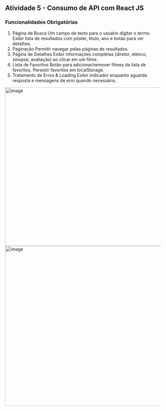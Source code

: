 ## Atividade 5 - Consumo de API com React JS

### Funcionalidades Obrigatórias

1. Página de Busca
Um campo de texto para o usuário digitar o termo.
Exibir lista de resultados com pôster, título, ano e botão para ver detalhes.
2. Paginação
Permitir navegar pelas páginas de resultados.
3. Página de Detalhes
Exibir informações completas (diretor, elenco, sinopse, avaliação) ao clicar em um filme.
4. Lista de Favoritos
Botão para adicionar/remover filmes da lista de favoritos.
Persistir favoritos em localStorage.
5. Tratamento de Erros & Loading
Exibir indicador enquanto aguarda resposta e mensagens de erro quando necessário.

<img width="1193" height="512" alt="image" src="https://github.com/user-attachments/assets/16f94d8b-ffb9-45d7-b07e-84b71c204b07" />

<img width="1110" height="517" alt="image" src="https://github.com/user-attachments/assets/5b330fd0-cb23-4f33-b2fd-3cc64ecafac0" />
